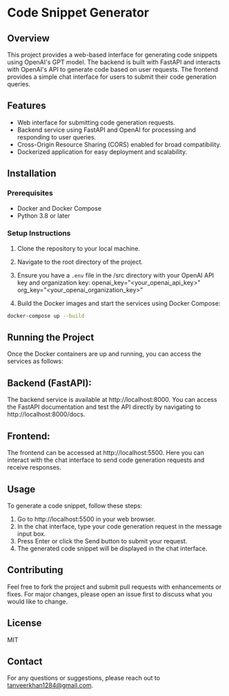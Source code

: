 # Code Snippet Generator

## Overview
This project provides a web-based interface for generating code snippets using OpenAI's GPT model. The backend is built with FastAPI and interacts with OpenAI's API to generate code based on user requests. The frontend provides a simple chat interface for users to submit their code generation queries.

## Features
- Web interface for submitting code generation requests.
- Backend service using FastAPI and OpenAI for processing and responding to user queries.
- Cross-Origin Resource Sharing (CORS) enabled for broad compatibility.
- Dockerized application for easy deployment and scalability.

## Installation

### Prerequisites
- Docker and Docker Compose
- Python 3.8 or later

### Setup Instructions

1. Clone the repository to your local machine.
2. Navigate to the root directory of the project.
3. Ensure you have a `.env` file in the /src directory with your OpenAI API key and organization key:
openai_key="<your_openai_api_key>"
org_key="<your_openai_organization_key>"

4. Build the Docker images and start the services using Docker Compose:

```bash
docker-compose up --build
```


## Running the Project
Once the Docker containers are up and running, you can access the services as follows:

## Backend (FastAPI):
The backend service is available at http://localhost:8000. You can access the FastAPI documentation and test the API directly by navigating to http://localhost:8000/docs.

## Frontend: 
The frontend can be accessed at http://localhost:5500. Here you can interact with the chat interface to send code generation requests and receive responses.

## Usage
To generate a code snippet, follow these steps:

1. Go to http://localhost:5500 in your web browser.
2. In the chat interface, type your code generation request in the message input box.
3. Press Enter or click the Send button to submit your request.
4. The generated code snippet will be displayed in the chat interface.

## Contributing
Feel free to fork the project and submit pull requests with enhancements or fixes. For major changes, please open an issue first to discuss what you would like to change.

## License
MIT

## Contact
For any questions or suggestions, please reach out to tanveerkhan1284@gmail.com.
